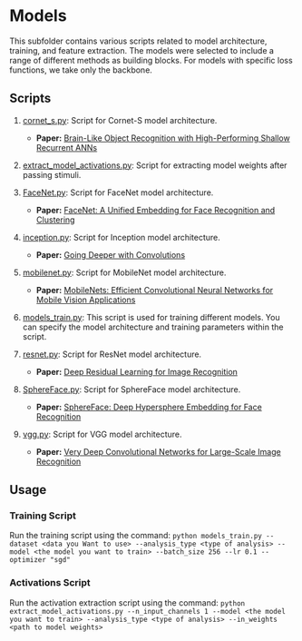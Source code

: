 # Models

This subfolder contains various scripts related to model architecture, training, and feature extraction. The models were selected to include a range of different methods as building blocks. For models with specific loss functions, we take only the backbone.

## Scripts

1. [cornet_s.py](cornet_s.py): Script for Cornet-S model architecture.
   - **Paper:** [Brain-Like Object Recognition with High-Performing Shallow Recurrent ANNs](https://arxiv.org/abs/1909.06161)

2. [extract_model_activations.py](extract_model_activations.py): Script for extracting model weights after passing stimuli.

3. [FaceNet.py](FaceNet.py): Script for FaceNet model architecture.
   - **Paper:** [FaceNet: A Unified Embedding for Face Recognition and Clustering](https://arxiv.org/abs/1503.03832)

4. [inception.py](inception.py): Script for Inception model architecture.
   - **Paper:** [Going Deeper with Convolutions](https://arxiv.org/abs/1409.4842)

5. [mobilenet.py](mobilenet.py): Script for MobileNet model architecture.
   - **Paper:** [MobileNets: Efficient Convolutional Neural Networks for Mobile Vision Applications](https://arxiv.org/abs/1704.04861)

6. [models_train.py](models_train.py): This script is used for training different models. You can specify the model architecture and training parameters within the script.

7. [resnet.py](resnet.py): Script for ResNet model architecture.
   - **Paper:** [Deep Residual Learning for Image Recognition](https://arxiv.org/abs/1512.03385)

8. [SphereFace.py](SphereFace.py): Script for SphereFace model architecture.
   - **Paper:** [SphereFace: Deep Hypersphere Embedding for Face Recognition](https://arxiv.org/abs/1704.08063)

9. [vgg.py](vgg.py): Script for VGG model architecture.
   - **Paper:** [Very Deep Convolutional Networks for Large-Scale Image Recognition](https://arxiv.org/abs/1409.1556)

## Usage

### Training Script

Run the training script using the command: `python models_train.py --dataset <data you Want to use> --analysis_type <type of analysis> --model <the model you want to train> --batch_size 256 --lr 0.1 --optimizer "sgd"`

### Activations Script

Run the activation extraction script using the command: `python extract_model_activations.py --n_input_channels 1 --model <the model you want to train> --analysis_type <type of analysis> --in_weights <path to model weights>`

